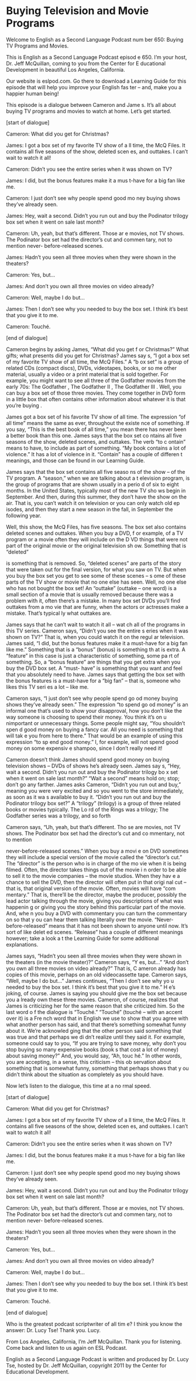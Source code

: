 # Buying Television and Movie Programs

Welcome to English as a Second Language Podcast num ber 650: Buying TV Programs and Movies. 

This is English as a Second Language Podcast episod e 650.  I’m your host, Dr. Jeff McQuillan, coming to you from the Center for E ducational Development in beautiful Los Angeles, California. 

Our website is eslpod.com.  Go there to download a Learning Guide for this episode that will help you improve your English fas ter – and, make you a happier human being! 

This episode is a dialogue between Cameron and Jame s.  It’s all about buying TV programs and movies to watch at home.  Let’s get  started. 

[start of dialogue] 

Cameron:  What did you get for Christmas? 

James:  I got a box set of my favorite TV show of a ll time, the McQ Files.  It contains all five seasons of the show, deleted scen es, and outtakes.  I can’t wait to watch it all! 

Cameron:  Didn’t you see the entire series when it was shown on TV? 

James:  I did, but the bonus features make it a mus t-have for a big fan like me.   

Cameron:  I just don’t see why people spend good mo ney buying shows they’ve already seen.   

James:  Hey, wait a second.  Didn’t you run out and  buy the Podinator trilogy box set when it went on sale last month? 

Cameron:  Uh, yeah, but that’s different.  Those ar e movies, not TV shows.  The Podinator box set had the director’s cut and commen tary, not to mention never- before-released scenes.   

James:  Hadn’t you seen all three movies when they were shown in the theaters? 

Cameron:  Yes, but…  

James:  And don’t you own all three movies on video  already? 

Cameron:  Well, maybe I do but…  

James:  Then I don’t see why you needed to buy the box set.  I think it’s best that you give it to me. 

Cameron:  Touché. 

[end of dialogue] 

Cameron begins by asking James, “What did you get f or Christmas?”  What gifts; what presents did you get for Christmas?  James say s, “I got a box set of my favorite TV show of all time, the McQ Files.”  A “b ox set” is a group of related CDs (compact discs), DVDs, videotapes, books, or so me other material, usually a video or a print material that is sold together.  For example, you might want to see all three of the Godfather  movies from the early 70s: The Godfather , The Godfather II , The Godfather III .  Well, you can buy a box set of those three movies.  They come together in DVD form in a little  box that often contains other information about whatever it is that you’re buying . 

James got a box set of his favorite TV show of all time.  The expression “of all time” means the same as ever, throughout the existe nce of something.  If you say, “This is the best book of all time,” you mean there has never been a better book than this one.  James says that the box set co ntains all five seasons of the show, deleted scenes, and outtakes.  The verb “to c ontain” means to have, to include as part of something.  “My book contains a lot of violence.”  It has a lot of violence in it.  “Contain” has a couple of differen t meanings, and those can be found in our Learning Guide. 

James says that the box set contains all five seaso ns of the show – of the TV program.  A “season,” when we are talking about a t elevision program, is the group of programs that are shown usually in a perio d of six to eight months.  In the United States, typically most of the new TV sho ws begin in September.  And then, during this summer, they don’t have the show on the air.  That is, you can’t watch it on television or you can only watch old ep isodes, and then they start a new season in the fall, in September the following year. 

Well, this show, the McQ Files, has five seasons.  The box set also contains deleted scenes and outtakes.  When you buy a DVD, f or example, of a TV program or a movie often they will include on the D VD things that were not part of the original movie or the original television sh ow.  Something that is “deleted”  

is something that is removed.  So, “deleted scenes”  are parts of the story that were taken out for the final version, for what you saw on TV.  But when you buy the box set you get to see some of these scenes – s ome of these parts of the TV show or movie that no one else has seen.  Well, no one else who has not bought the box set!  An “outtake” (outtake – one word) is a small section of a movie that is usually removed because there was a problem with  it, often there’s a mistake. In many box set DVDs you’ll find outtakes from a mo vie that are funny, when the actors or actresses make a mistake.  That’s typical ly what outtakes are. 

James says that he can’t wait to watch it all – wat ch all of the programs in this TV series.  Cameron says, “Didn’t you see the entire s eries when it was shown on TV?”  That is, when you could watch it on the regul ar television.  James said, “I did, but the bonus features make it a must-have for  a big fan like me.” Something that is a “bonus” (bonus) is something th at is extra.  A “feature” in this case is just a characteristic of something, some pa rt of something.  So, a “bonus feature” are things that you get extra when you buy  the DVD box set.  A “must- have” is something that you want and feel that you absolutely need to have. James says that getting the box set with the bonus features is a must-have for a “big fan” – that is, someone who likes this TV seri es a lot – like me.                                                   

Cameron says, “I just don’t see why people spend go od money buying shows they’ve already seen.”  The expression “to spend go od money” is an informal one that’s used to show your disapproval, how you don’t  like the way someone is choosing to spend their money.  You think it’s on u nimportant or unnecessary things.  Some people might say, “You shouldn’t spen d good money on buying a fancy car.  All you need is something that will tak e you from here to there.”  That would be an example of using this expression “to sp end good money.”  I, for example, will not spend good money on some expensiv e shampoo, since I don’t really need it! 

Cameron doesn’t think James should spend good money  on buying television shows – DVDs of shows he’s already seen.  James say s, “Hey, wait a second. Didn’t you run out and buy the Podinator trilogy bo x set when it went on sale last month?”  “Wait a second” means hold on; stop; don’t  go any farther.  James asks Cameron, “Didn’t you run out and buy,” meaning you were very excited and so you went to the store immediately, as soon as it wa s available to buy it.  “Didn’t you run out and buy the Podinator trilogy box set?”   A “trilogy” (trilogy) is a group of three related books or movies typically.  The Lo rd of the Rings  was a trilogy; The Godfather  series was a trilogy, and so forth 

Cameron says, “Uh, yeah, but that’s different.  Tho se are movies, not TV shows. The Podinator box set had the director’s cut and co mmentary, not to mention  

never-before-released scenes.”  When you buy a movi e on DVD sometimes they will include a special version of the movie called the “director’s cut.”  The “director” is the person who is in charge of the mo vie when it is being filmed. Often, the director takes things out of the movie i n order to be able to sell it to the movie companies – the movie studios.  When they hav e a chance to sell the DVD, then the director will often put in that origi nal cut – that is, that original version of the movie.  Often, movies will have “com mentary.”  That is, there’ll be the director, maybe the producer, possibly the lead  actor talking through the movie, giving you descriptions of what was happenin g or giving you the story behind this particular part of the movie.  And, whe n you buy a DVD with commentary you can turn the commentary on so that y ou can hear them talking literally over the movie.  “Never-before-released” means that it has not been shown to anyone until now.  It’s sort of like delet ed scenes.  “Release” has a couple of different meanings however; take a look a t the Learning Guide for some additional explanations.   

James says, “Hadn’t you seen all three movies when they were shown in the theaters (in the movie theater)?”  Cameron says, “Y es, but…”  “And don’t you own all three movies on video already?”  That is, C ameron already has copies of this movie, perhaps on an old videocassette tape.  Cameron says, “Well, maybe I do but…”  James continues, “Then I don’t see why yo u needed to buy the box set.  I think it’s best that you give it to me.”  H e’s joking, of course.  James is saying you should give me the box set because you a lready own these three movies.  Cameron, of course, realizes that James is  criticizing her for the same reason that she criticized him.  So the last word o f the dialogue is “Touché.” “Touché” (touché – with an accent over it) is a Fre nch word that in English we use to show that you agree with what another person  has said, and that there’s something somewhat funny about it.  We’re acknowled ging that the other person said something that was true and that perhaps we di dn’t realize until they said it. For example, someone could say to you, “If you are trying to save money, why don’t you stop buying so many expensive books (book s that cost a lot of money) about saving money?”  And, you would say, “Ah, touc hé.”  In other words, you are accepting, in a sense, this criticism – this ob servation about something that is somewhat funny, something that perhaps shows that y ou didn’t think about the situation as completely as you should have. 

Now let’s listen to the dialogue, this time at a no rmal speed. 

[start of dialogue] 

Cameron:  What did you get for Christmas? 

James:  I got a box set of my favorite TV show of a ll time, the McQ Files.  It contains all five seasons of the show, deleted scen es, and outtakes.  I can’t wait to watch it all! 

Cameron:  Didn’t you see the entire series when it was shown on TV? 

James:  I did, but the bonus features make it a mus t-have for a big fan like me.   

Cameron:  I just don’t see why people spend good mo ney buying shows they’ve already seen.   

James:  Hey, wait a second.  Didn’t you run out and  buy the Podinator trilogy box set when it went on sale last month? 

Cameron:  Uh, yeah, but that’s different.  Those ar e movies, not TV shows.  The Podinator box set had the director’s cut and commen tary, not to mention never- before-released scenes.   

James:  Hadn’t you seen all three movies when they were shown in the theaters? 

Cameron:  Yes, but…  

James:  And don’t you own all three movies on video  already? 

Cameron:  Well, maybe I do but…  

James:  Then I don’t see why you needed to buy the box set.  I think it’s best that you give it to me. 

Cameron:  Touché. 

[end of dialogue] 

Who is the greatest podcast scriptwriter of all tim e?  I think you know the answer: Dr. Lucy Tse!  Thank you.  Lucy.   

From Los Angeles, California, I’m Jeff McQuillan.  Thank you for listening.  Come back and listen to us again on ESL Podcast. 

English as a Second Language Podcast is written and  produced by Dr. Lucy Tse, hosted by Dr. Jeff McQuillan, copyright 2011 by the  Center for Educational Development.

